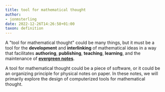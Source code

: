 ```yaml
---
title: tool for mathematical thought
author:
- jonmsterling
date: 2022-12-26T14:26:58+01:00
taxon: definition
---
```


A "tool for mathematical thought" could be many things, but it must be a tool for the **development** and **interlinking** of mathematical ideas in a way that facilitates **authoring**, **publishing**, **teaching**, **learning**, and the maintenance of **[evergreen notes](tfmt-0003)**.

A tool for mathematical thought could be a piece of software, or it could be an organizing principle for physical notes on paper. In these notes, we will primarily explore the design of computerized tools for mathematical thought.
